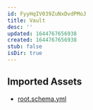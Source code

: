 ```yaml
---
id: FyyHqIV039ZuNxDvdPMoJ
title: Vault
desc: ''
updated: 1644767656938
created: 1644767656938
stub: false
isDir: true
---
```

## Imported Assets
- [root.schema.yml](/assets/root-03aMxdM4b6m0.yml)
